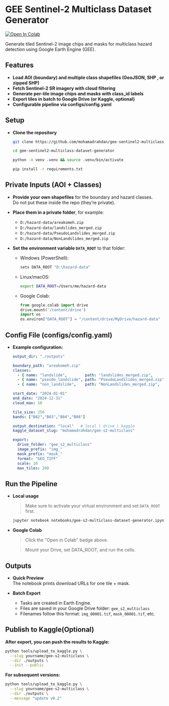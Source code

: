 # GEE Sentinel-2 Multiclass Dataset Generator



[![Open In Colab](https://colab.research.google.com/assets/colab-badge.svg)](https://colab.research.google.com/github/mohamadrahdan/gee-sentinel2-multiclass-dataset-generator/blob/main/notebooks/gee-s2-multiclass-dataset-generator.ipynb)



Generate tiled Sentinel-2 image chips and masks for multiclass hazard detection using Google Earth Engine (GEE).


## Features

- **Load AOI (boundary) and multiple class shapefiles (GeoJSON, SHP , or zipped SHP)**
- **Fetch Sentinel-2 SR imagery with cloud filtering**
- **Generate per-tile image chips and masks with class_id labels**
- **Export tiles in batch to Google Drive (or Kaggle, optional)**
- **Configurable pipeline via configs/config.yaml**


## Setup

- **Clone the repository**
  ```bash
  git clone https://github.com/mohamadrahdan/gee-sentinel2-multiclass-dataset-generator.git
  
  cd gee-sentinel2-multiclass-dataset-generator

  python -m venv .venv && source .venv/bin/activate

  pip install -r requirements.txt


## Private Inputs (AOI + Classes)

- **Provide your own shapefiles** for the boundary and hazard classes.  
  Do not put these inside the repo (they’re private).  

- **Place them in a private folder**, for example:
  - `D:/hazard-data/areakomeh.zip`
  - `D:/hazard-data/landslides_merged.zip`
  - `D:/hazard-data/PseudoLandslides_merged.zip`
  - `D:/hazard-data/NonLandslides_merged.zip`

- **Set the environment variable `DATA_ROOT`** to that folder:

  - Windows (PowerShell):
    ```powershell
    setx DATA_ROOT "D:\hazard-data"
    ```

  - Linux/macOS:
    ```bash
    export DATA_ROOT=/Users/me/hazard-data
    ```

  - Google Colab:
    ```python
    from google.colab import drive
    drive.mount('/content/drive')
    import os
    os.environ["DATA_ROOT"] = "/content/drive/MyDrive/hazard-data"
    ```


## Config File (configs/config.yaml)

- **Example configuration:**
  ```yaml
  output_dir: "./outputs"

  boundary_path: "areakomeh.zip"
  classes:
    - { name: "landslide",        path: "landslides_merged.zip",       class_id: 1 }
    - { name: "pseudo_landslide", path: "PseudoLandslides_merged.zip", class_id: 2 }
    - { name: "non_landslide",    path: "NonLandslides_merged.zip",    class_id: 3 }

  start_date: "2024-01-01"
  end_date: "2024-12-31"
  cloud_max: 10

  tile_size: 256
  bands: ["B02","B03","B04","B08"]

  output_destination: "local"   # local | drive | kaggle
  kaggle_dataset_slug: "mohamadrahdan/gee-s2-multiclass"

  export:
    drive_folder: "gee_s2_multiclass"
    image_prefix: "img_"
    mask_prefix: "mask_"
    format: "GEO_TIFF"
    scale: 10
    max_tiles: 200


## Run the Pipeline

- **Local usage**

  > Make sure to activate your virtual environment and set `DATA_ROOT` first.

  ```bash
  jupyter notebook notebooks/gee-s2-multiclass-dataset-generator.ipynb


- **Google Colab**

  > Click the "Open in Colab" badge above.

  > Mount your Drive, set DATA_ROOT, and run the cells.

## Outputs

- **Quick Preview**  
  The notebook prints download URLs for one tile + mask.

- **Batch Export**  
  - Tasks are created in Earth Engine.  
  - Files are saved in your Google Drive folder: `gee_s2_multiclass`  
  - Filenames follow this format: `img_00001.tif`, `mask_00001.tif`, etc.


## Publish to Kaggle(Optional)

**After export, you can push the results to Kaggle:**
```bash
python tools/upload_to_kaggle.py \
  --slug yourname/gee-s2-multiclass \
  --dir ./outputs \
  --init --public
  ```

**For subsequent versions:**
```bash
python tools/upload_to_kaggle.py \
  --slug yourname/gee-s2-multiclass \
  --dir ./outputs \
  --message "update v0.2"
```





